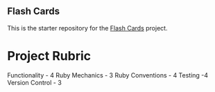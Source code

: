 ##  Flash Cards

This is the starter repository for the [Flash Cards](http://backend.turing.io/module1/projects/flashcards) project.

# Project Rubric

Functionality - 4
Ruby Mechanics - 3
Ruby Conventions - 4
Testing -4
Version Control - 3
